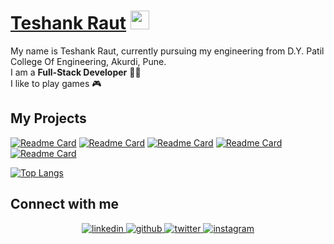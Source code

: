 # [Teshank Raut](https://teshankraut.me) <img src="https://raw.githubusercontent.com/MartinHeinz/MartinHeinz/master/wave.gif" width="30px">

My name is Teshank Raut, currently pursuing my engineering from D.Y. Patil College Of Engineering, Akurdi, Pune. <br />
I am a **Full-Stack Developer** 👨‍💻<br />
I like to play games 🎮

## My Projects
[![Readme Card](https://github-readme-stats.vercel.app/api/pin/?username=teshank2137&repo=fanMerch)](https://github.com/teshank2137/fanmerch)
[![Readme Card](https://github-readme-stats.vercel.app/api/pin/?username=teshank2137&repo=portfolio)](https://github.com/teshank2137/portfolio)
[![Readme Card](https://github-readme-stats.vercel.app/api/pin/?username=teshank2137&repo=smartAtendence)](https://github.com/teshank2137/smartAtendence)
[![Readme Card](https://github-readme-stats.vercel.app/api/pin/?username=teshank2137&repo=stockprediction)](https://github.com/teshank2137/stockprediction)
[![Readme Card](https://github-readme-stats.vercel.app/api/pin/?username=teshank2137&repo=django-react-firebase-auth)](https://github.com/teshank2137/django-react-firebase-auth)


[![Top Langs](https://github-readme-stats.vercel.app/api/top-langs/?username=teshank2137&layout=compact)](https://github.com/teshank2137/github-readme-stats)


## Connect with me  
<div align="center">
 <a href="https://www.linkedin.com/in/teshankraut/" target="_blank">
<img src=https://img.shields.io/badge/linkedin-%231E77B5.svg?&style=for-the-badge&logo=linkedin&logoColor=white alt=linkedin style="margin-bottom: 5px;" />
</a>
<a href="https://github.com/teshank2137" target="_blank">
<img src=https://img.shields.io/badge/github-%2324292e.svg?&style=for-the-badge&logo=github&logoColor=white alt=github style="margin-bottom: 5px;" />
</a>
<a href="https://twitter.com/TeshankR" target="_blank">
<img src=https://img.shields.io/badge/twitter-%2300acee.svg?&style=for-the-badge&logo=twitter&logoColor=white alt=twitter style="margin-bottom: 5px;" />
</a>
<a href="https://instagram.com/teshank2137" target="_blank">
<img src=https://img.shields.io/badge/instagram-%23000000.svg?&style=for-the-badge&logo=instagram&logoColor=white alt=instagram style="margin-bottom: 5px;" />
</a>
</div
